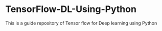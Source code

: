 # TensorFlow-DL-Using-Python 

This is a guide repository of Tensor flow for Deep learning using Python 
